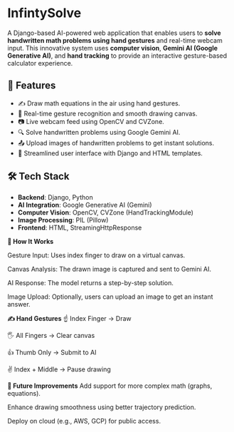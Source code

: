 # InfintySolve

A Django-based AI-powered web application that enables users to **solve handwritten math problems using hand gestures** and real-time webcam input. This innovative system uses **computer vision**, **Gemini AI (Google Generative AI)**, and **hand tracking** to provide an interactive gesture-based calculator experience.

## 🚀 Features

- ✍️ Draw math equations in the air using hand gestures.
- 🤖 Real-time gesture recognition and smooth drawing canvas.
- 📷 Live webcam feed using OpenCV and CVZone.
- 🔍 Solve handwritten problems using Google Gemini AI.
- 📤 Upload images of handwritten problems to get instant solutions.
- 🔄 Streamlined user interface with Django and HTML templates.

## 🛠️ Tech Stack

- **Backend**: Django, Python
- **AI Integration**: Google Generative AI (Gemini)
- **Computer Vision**: OpenCV, CVZone (HandTrackingModule)
- **Image Processing**: PIL (Pillow)
- **Frontend**: HTML, StreamingHttpResponse

**📸 How It Works**

Gesture Input: Uses index finger to draw on a virtual canvas.

Canvas Analysis: The drawn image is captured and sent to Gemini AI.

AI Response: The model returns a step-by-step solution.

Image Upload: Optionally, users can upload an image to get an instant answer.

**✍️ Hand Gestures**
☝️ Index Finger → Draw

🖐️ All Fingers → Clear canvas

👍 Thumb Only → Submit to AI

✌️ Index + Middle → Pause drawing

**🧠 Future Improvements**
Add support for more complex math (graphs, equations).

Enhance drawing smoothness using better trajectory prediction.

Deploy on cloud (e.g., AWS, GCP) for public access.
